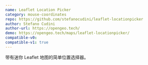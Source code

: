 ```yaml
---
name: Leaflet Location Picker
category: mouse-coordinates
repo: https://github.com/stefanocudini/leaflet-locationpicker
author: Stefano Cudini
author-url: https://opengeo.tech/
demo: https://opengeo.tech/maps/leaflet-locationpicker/
compatible-v0:
compatible-v1: true
---
```


带有迷你 Leaflet 地图的简单位置选择器。
